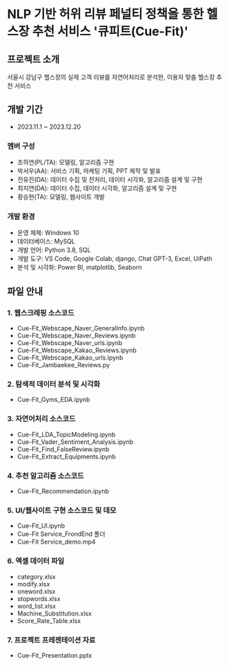# NLP 기반 허위 리뷰 페널티 정책을 통한 헬스장 추천 서비스 '큐피트(Cue-Fit)'


## 프로젝트 소개
서울시 강남구 헬스장의 실제 고객 리뷰를 자연어처리로 분석한, 이용자 맞춤 헬스장 추천 서비스


## 개발 기간
 - 2023.11.1 ~ 2023.12.20


### 멤버 구성
 - 조하연(PL/TA): 모델링, 알고리즘 구현
 - 박서우(AA): 서비스 기획, 마케팅 기획, PPT 제작 및 발표
 - 전유진(DA): 데이터 수집 및 전처리, 데이터 시각화, 알고리즘 설계 및 구현
 - 최지연(DA): 데이터 수집, 데이터 시각화, 알고리즘 설계 및 구현
 - 황승현(TA): 모델링, 웹사이트 개발


### 개발 환경
 - 운영 체제: Windows 10
 - 데이터베이스: MySQL
 - 개발 언어: Python 3.8, SQL
 - 개발 도구: VS Code, Google Colab, django, Chat GPT-3, Excel, UiPath
 - 분석 및 시각화: Power BI, matplotlib, Seaborn


## 파일 안내
### 1. 웹스크레핑 소스코드
  - Cue-Fit_Webscape_Naver_GeneralInfo.ipynb
  - Cue-Fit_Webscape_Naver_Reviews.ipynb
  - Cue-Fit_Webscape_Naver_urls.ipynb
  - Cue-Fit_Webscape_Kakao_Reviews.ipynb
  - Cue-Fit_Webscape_Kakao_urls.ipynb
  - Cue-Fit_Jambaekee_Reviews.py
    
### 2. 탐색적 데이터 분석 및 시각화
  - Cue-Fit_Gyms_EDA.ipynb
    
### 3. 자연어처리 소스코드
  - Cue-Fit_LDA_TopicModeling.ipynb
  - Cue-Fit_Vader_Sentiment_Analysis.ipynb
  - Cue-Fit_Find_FalseReview.ipynb
  - Cue-Fit_Extract_Equipments.ipynb

### 4. 추천 알고리즘 소스코드
  - Cue-Fit_Recommendation.ipynb

### 5. UI/웹사이트 구현 소스코드 및 데모
  - Cue-Fit_UI.ipynb
  - Cue-Fit Service_FrondEnd 폴더
  - Cue-Fit Service_demo.mp4

### 6. 엑셀 데이터 파일
  - category.xlsx
  - modify.xlsx
  - oneword.xlsx
  - stopwords.xlsx
  - word_list.xlsx
  - Machine_Substitution.xlsx
  - Score_Rate_Table.xlsx
    
### 7. 프로젝트 프레젠테이션 자료
  - Cue-Fit_Presentation.pptx
